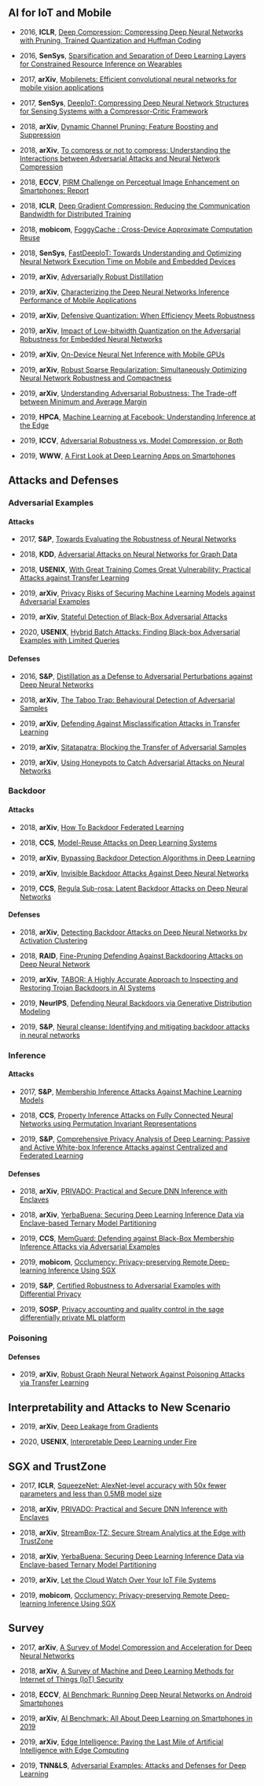 
## AI for IoT and Mobile

- 2016, **ICLR**, [Deep Compression: Compressing Deep Neural Networks with Pruning, Trained Quantization and Huffman Coding](https://arxiv.org/pdf/1510.00149)

- 2016, **SenSys**, [Sparsification and Separation of Deep Learning Layers for Constrained Resource Inference on Wearables](http://discovery.ucl.ac.uk/1535346/1/main%20%283%29.pdf)

- 2017, **arXiv**, [Mobilenets: Efficient convolutional neural networks for mobile vision applications](https://arxiv.org/pdf/1704.04861)

- 2017, **SenSys**, [DeepIoT: Compressing Deep Neural Network Structures for Sensing Systems with a Compressor-Critic Framework](https://arxiv.org/pdf/1706.01215)

- 2018, **arXiv**, [Dynamic Channel Pruning: Feature Boosting and Suppression](https://arxiv.org/pdf/1810.05331)

- 2018, **arXiv**, [To compress or not to compress: Understanding the Interactions between Adversarial Attacks and Neural Network Compression](https://arxiv.org/pdf/1810.00208)

- 2018, **ECCV**, [PIRM Challenge on Perceptual Image Enhancement on Smartphones: Report](http://openaccess.thecvf.com/content_ECCVW_2018/papers/11133/Ignatov_PIRM_Challenge_on_Perceptual_Image_Enhancement_on_Smartphones_Report_ECCVW_2018_paper.pdf)

- 2018, **ICLR**, [Deep Gradient Compression: Reducing the Communication Bandwidth for Distributed Training](https://arxiv.org/pdf/1712.01887.pdf?utm_campaign=nathan.ai%20newsletter&utm_medium=email&utm_source=Revue%20newsletter)

- 2018, **mobicom**, [FoggyCache : Cross-Device Approximate Computation Reuse](http://www.cs.yale.edu/homes/guo-peizhen/files/foggycache-mobicom18.pdf)

- 2018, **SenSys**, [FastDeepIoT: Towards Understanding and Optimizing Neural Network Execution Time on Mobile and Embedded Devices](https://arxiv.org/pdf/1809.06970)

- 2019, **arXiv**, [Adversarially Robust Distillation](https://arxiv.org/pdf/1905.09747)

- 2019, **arXiv**, [Characterizing the Deep Neural Networks Inference Performance of Mobile Applications](https://arxiv.org/pdf/1909.04783)

- 2019, **arXiv**, [Defensive Quantization: When Efficiency Meets Robustness](https://arxiv.org/pdf/1904.08444)

- 2019, **arXiv**, [Impact of Low-bitwidth Quantization on the Adversarial Robustness for Embedded Neural Networks](https://arxiv.org/pdf/1909.12741)

- 2019, **arXiv**, [On-Device Neural Net Inference with Mobile GPUs](https://arxiv.org/pdf/1907.01989)

- 2019, **arXiv**, [Robust Sparse Regularization: Simultaneously Optimizing Neural Network Robustness and Compactness](https://arxiv.org/pdf/1905.13074)

- 2019, **arXiv**, [Understanding Adversarial Robustness: The Trade-off between Minimum and Average Margin](https://arxiv.org/pdf/1907.11780)

- 2019, **HPCA**, [Machine Learning at Facebook: Understanding Inference at the Edge](https://research.fb.com/wp-content/uploads/2018/12/Machine-Learning-at-Facebook-Understanding-Inference-at-the-Edge.pdf)

- 2019, **ICCV**, [Adversarial Robustness vs. Model Compression, or Both](http://openaccess.thecvf.com/content_ICCV_2019/papers/Ye_Adversarial_Robustness_vs._Model_Compression_or_Both_ICCV_2019_paper.pdf)

- 2019, **WWW**, [A First Look at Deep Learning Apps on Smartphones](https://dl.acm.org/citation.cfm?id=3313591)

## Attacks and Defenses

### Adversarial Examples

#### Attacks

- 2017, **S&P**, [Towards Evaluating the Robustness of Neural Networks](https://arxiv.org/pdf/1608.04644)

- 2018, **KDD**, [Adversarial Attacks on Neural Networks for Graph Data](https://arxiv.org/pdf/1805.07984)

- 2018, **USENIX**, [With Great Training Comes Great Vulnerability: Practical Attacks against Transfer Learning](https://www.usenix.org/system/files/conference/usenixsecurity18/sec18-wang.pdf)

- 2019, **arXiv**, [Privacy Risks of Securing Machine Learning Models against Adversarial Examples](https://arxiv.org/pdf/1905.10291)

- 2019, **arXiv**, [Stateful Detection of Black-Box Adversarial Attacks](https://arxiv.org/pdf/1907.05587)

- 2020, **USENIX**, [Hybrid Batch Attacks: Finding Black-box Adversarial Examples with Limited Queries](https://arxiv.org/pdf/1908.07000)

#### Defenses

- 2016, **S&P**, [Distillation as a Defense to Adversarial Perturbations against Deep Neural Networks](https://arxiv.org/pdf/1511.04508)

- 2018, **arXiv**, [The Taboo Trap: Behavioural Detection of Adversarial Samples](https://arxiv.org/pdf/1811.07375)

- 2019, **arXiv**, [Defending Against Misclassification Attacks in Transfer Learning](https://arxiv.org/pdf/1908.11230)

- 2019, **arXiv**, [Sitatapatra: Blocking the Transfer of Adversarial Samples](https://arxiv.org/pdf/1901.08121)

- 2019, **arXiv**, [Using Honeypots to Catch Adversarial Attacks on Neural Networks](https://arxiv.org/pdf/1904.08554)

### Backdoor

#### Attacks

- 2018, **arXiv**, [How To Backdoor Federated Learning](https://arxiv.org/pdf/1807.00459)

- 2018, **CCS**, [Model-Reuse Attacks on Deep Learning Systems](https://arxiv.org/pdf/1812.00483)

- 2019, **arXiv**, [Bypassing Backdoor Detection Algorithms in Deep Learning](https://arxiv.org/pdf/1905.13409)

- 2019, **arXiv**, [Invisible Backdoor Attacks Against Deep Neural Networks](https://arxiv.org/pdf/1909.02742)

- 2019, **CCS**, [Regula Sub-rosa: Latent Backdoor Attacks on Deep Neural Networks](https://arxiv.org/pdf/1905.10447)

#### Defenses

- 2018, **arXiv**, [Detecting Backdoor Attacks on Deep Neural Networks by Activation Clustering](https://arxiv.org/pdf/1811.03728)

- 2018, **RAID**, [Fine-Pruning Defending Against Backdooring Attacks on Deep Neural Network](https://arxiv.org/pdf/1805.12185)

- 2019, **arXiv**, [TABOR: A Highly Accurate Approach to Inspecting and Restoring Trojan Backdoors in AI Systems](https://arxiv.org/pdf/1908.01763)

- 2019, **NeurIPS**, [Defending Neural Backdoors via Generative Distribution Modeling](https://arxiv.org/pdf/1910.04749)

- 2019, **S&P**, [Neural cleanse: Identifying and mitigating backdoor attacks in neural networks](https://people.cs.vt.edu/vbimal/publications/backdoor-sp19.pdf)

### Inference

#### Attacks

- 2017, **S&P**, [Membership Inference Attacks Against Machine Learning Models](https://arxiv.org/pdf/1610.05820)

- 2018, **CCS**, [Property Inference Attacks on Fully Connected Neural Networks using Permutation Invariant Representations](http://youngwei.com/pdf/PermuteInvariance.pdf)

- 2019, **S&P**, [Comprehensive Privacy Analysis of Deep Learning: Passive and Active White-box Inference Attacks against Centralized and Federated Learning](https://ieeexplore.ieee.org/abstract/document/8835245/)

#### Defenses

- 2018, **arXiv**, [PRIVADO: Practical and Secure DNN Inference with Enclaves](http://adsabs.harvard.edu/abs/2018arXiv181000602G)

- 2018, **arXiv**, [YerbaBuena: Securing Deep Learning Inference Data via Enclave-based Ternary Model Partitioning](https://www.researchgate.net/profile/Ankita_Lamba/publication/326171835_Securing_Input_Data_of_Deep_Learning_Inference_Systems_via_Partitioned_Enclave_Execution/links/5b75c09092851ca65064df4e/Securing-Input-Data-of-Deep-Learning-Inference-Systems-via-Partitioned-Enclave-Execution.pdf)

- 2019, **CCS**, [MemGuard: Defending against Black-Box Membership Inference Attacks via Adversarial Examples](https://arxiv.org/pdf/1909.10594)

- 2019, **mobicom**, [Occlumency: Privacy-preserving Remote Deep-learning Inference Using SGX](https://dl.acm.org/citation.cfm?id=3345447)

- 2019, **S&P**, [Certified Robustness to Adversarial Examples with Differential Privacy](https://arxiv.org/pdf/1802.03471)

- 2019, **SOSP**, [Privacy accounting and quality control in the sage differentially private ML platform](https://arxiv.org/pdf/1909.01502)

### Poisoning

#### Defenses

- 2019, **arXiv**, [Robust Graph Neural Network Against Poisoning Attacks via Transfer Learning](https://arxiv.org/pdf/1908.07558)

## Interpretability and Attacks to New Scenario

- 2019, **arXiv**, [Deep Leakage from Gradients](https://arxiv.org/pdf/1906.08935)

- 2020, **USENIX**, [Interpretable Deep Learning under Fire](https://arxiv.org/pdf/1812.00891)

## SGX and TrustZone

- 2017, **ICLR**, [SqueezeNet: AlexNet-level accuracy with 50x fewer parameters and less than 0.5MB model size](https://arxiv.org/pdf/1602.07360)

- 2018, **arXiv**, [PRIVADO: Practical and Secure DNN Inference with Enclaves](http://adsabs.harvard.edu/abs/2018arXiv181000602G)

- 2018, **arXiv**, [StreamBox-TZ: Secure Stream Analytics at the Edge with TrustZone](https://www.usenix.org/system/files/atc19-park-heejin.pdf)

- 2018, **arXiv**, [YerbaBuena: Securing Deep Learning Inference Data via Enclave-based Ternary Model Partitioning](https://www.researchgate.net/profile/Ankita_Lamba/publication/326171835_Securing_Input_Data_of_Deep_Learning_Inference_Systems_via_Partitioned_Enclave_Execution/links/5b75c09092851ca65064df4e/Securing-Input-Data-of-Deep-Learning-Inference-Systems-via-Partitioned-Enclave-Execution.pdf)

- 2019, **arXiv**, [Let the Cloud Watch Over Your IoT File Systems](https://arxiv.org/pdf/1902.06327)

- 2019, **mobicom**, [Occlumency: Privacy-preserving Remote Deep-learning Inference Using SGX](https://dl.acm.org/citation.cfm?id=3345447)

## Survey

- 2017, **arXiv**, [A Survey of Model Compression and Acceleration for Deep Neural Networks](https://arxiv.org/pdf/1710.09282)

- 2018, **arXiv**, [A Survey of Machine and Deep Learning Methods for Internet of Things (IoT) Security](https://arxiv.org/pdf/1807.11023)

- 2018, **ECCV**, [AI Benchmark: Running Deep Neural Networks on Android Smartphones](http://openaccess.thecvf.com/content_ECCVW_2018/papers/11133/Ignatov_AI_Benchmark_Running_Deep_Neural_Networks_on_Android_Smartphones_ECCVW_2018_paper.pdf)

- 2019, **arXiv**, [AI Benchmark: All About Deep Learning on Smartphones in 2019](https://arxiv.org/pdf/1910.06663)

- 2019, **arXiv**, [Edge Intelligence: Paving the Last Mile of Artificial Intelligence with Edge Computing](https://arxiv.org/pdf/1905.10083)

- 2019, **TNN&LS**, [Adversarial Examples: Attacks and Defenses for Deep Learning](https://arxiv.org/pdf/1712.07107)
